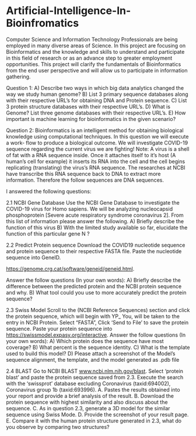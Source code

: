 # Artificial-Intelligence-In-Bioinfromatics

Computer Science and Information Technology Professionals are being employed in many diverse areas of Science. In this project are focusing on Bioinformatics and the 
knowledge and skills to understand and participate in this field of research or as an advance step to greater employment opportunities. This project will clarify the fundamentals of Bioinformatics from the end user perspective and will allow us to participate in information gathering.

Question 1:
A) Describe two ways in which big data analytics changed the way we study human
genome? 
B) List 3 primary sequence databases along with their respective URL’s for obtaining 
DNA and Protein sequence. 
C) List 3 protein structure databases with their respective URL’s. 
D) What is Genome? List three genome databases with their respective URL’s.
E) How important is machine learning for bioinformatics in the given scenario?

Question 2:
Bioinformatics is an intelligent method for obtaining biological knowledge using 
computational techniques. In this question we will execute a work- flow to produce a 
biological outcome.
We will investigate COVID-19 sequence regarding the current virus we are fighting!
Note: A virus is a shell of fat with a RNA sequence inside. Once it attaches itself to it’s
host (A human’s cell for example) it inserts its RNA into the cell and the cell begins 
replicating (translating) the virus’s RNA sequence. The researches at NCBI have transcribe 
this RNA sequence back to DNA to extract more information. Therefore the follow sequences are DNA sequences.

I answered the following questions: 

2.1 NCBI Gene Database
Use the NCBI Gene Database to investigate the COVID-19 virus for Homo sapiens. We will 
be analyzing nucleocapsid phosphoprotein [Severe acute respiratory syndrome coronavirus 2]. 
From this list of information please answer the following.
A) Briefly describe the function of this virus 
B) With the limited study available so far, elucidate the function of this particular gene 
N ?

2.2 Predict Protein sequence
Download the COVID19 nucleotide sequence and protein sequence to their respective FASTA 
file. Paste the nucleotide sequence into GeneID. 

https://genome.crg.cat/software/geneid/geneid.html.

Answer the follow questions (In your own words):
A) Briefly describe the difference between the predicted protein and the NCBI protein 
sequence and why. 
B) What tool could you use to more accurately predict the protein sequence? 

2.3 Swiss Model
Scroll to the (NCBI Reference Sequences) section and click the protein sequence, which will 
begin with YP_ You, will be taken to the entry in NCBI Protein. Select “FASTA”, Click ‘Send 
to File’ to save the protein sequence. Paste your protein sequence into 
https://swissmodel.expasy.org/interactive. Answer the follow questions (In your own words):
A) Which protein does the sequence have most coverage? 
B) What percent is the sequence identity. 
C) What is the template used to build this model?
D) Please attach a screenshot of the Model’s sequence alignment, the template, and the 
model generated as .pdb file 

2.4 BLAST
Go to NCBI BLAST www.ncbi.nlm.nih.gov/blast. Select ‘protein blast’ and paste the protein 
sequence saved from 2.3. Execute the search with the ‘swissprot’ database excluding Coronavirus 
(taxid:694002), Coronavirus group 1b (taxid:693996). 
A. Pastes the results obtained into your report and provide a brief analysis of the result. 
B. Download the protein sequence with highest similarity and also discuss about the sequence. 
C. As in question 2.3, generate a 3D model for the similar sequence using Swiss Mode.
D. Provide the screenshot of your result page.
E. Compare it with the human protein structure generated in 2.3, what do you observe by 
comparing two structures?
